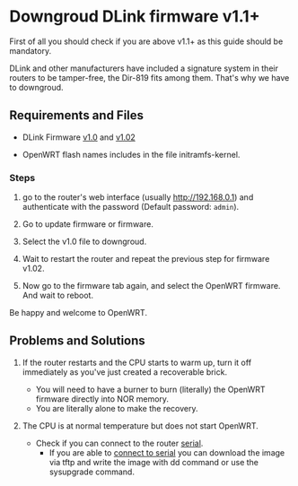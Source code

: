 # Downgroud DLink firmware v1.1+

First of all you should check if you are above v1.1+ as this guide should be mandatory.

DLink and other manufacturers have included a signature system in their routers to be tamper-free, the Dir-819 fits among them. That's why we have to downgroud.


## Requirements and Files

- DLink Firmware [v1.0](files/DIR-819_A1_V1.0_Encrypt.bin) and [v1.02](files/DIR-819_A1_V1.02_Unencrypt.bin)

- OpenWRT flash names includes in the file initramfs-kernel.

### Steps

1. go to the router's web interface (usually http://192.168.0.1) and authenticate with the password (Default password: `admin`).

2. Go to update firmware or firmware.

3. Select the v1.0 file to downgroud.

4. Wait to restart the router and repeat the previous step for firmware v1.02.

5. Now go to the firmware tab again, and select the OpenWRT firmware. And wait to reboot.

Be happy and welcome to OpenWRT.

## Problems and Solutions

1. If the router restarts and the CPU starts to warm up, turn it off immediately as you've just created a recoverable brick.
    - You will need to have a burner to burn (literally) the OpenWRT firmware directly into NOR memory.
    - You are literally alone to make the recovery.

2. The CPU is at normal temperature but does not start OpenWRT.
    - Check if you can connect to the router [serial](serial.md).
        - If you are able to [connect to serial](serial.md) you can download the image via tftp and write the image with dd command or use the sysupgrade command.
